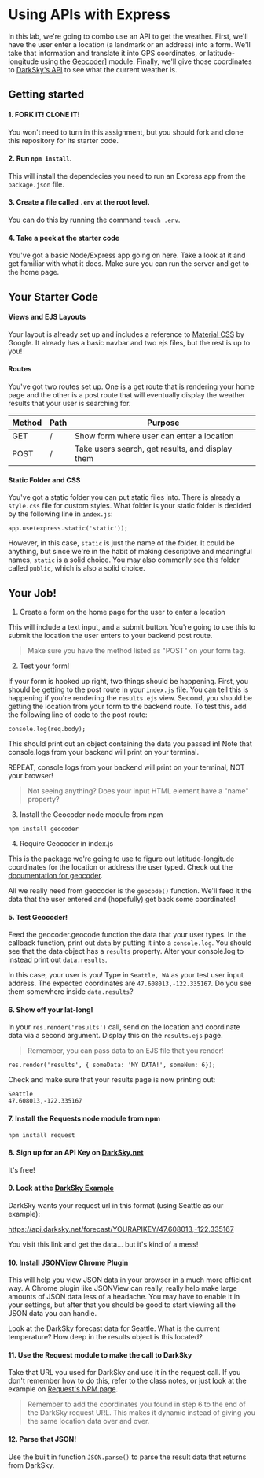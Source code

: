 # Using APIs with Express

In this lab, we're going to combo use an API to get the weather. First, we'll have the user enter a location (a landmark or an address) into a form. We'll take that information and translate it into GPS coordinates, or latitude-longitude using the [Geocoder](https://www.npmjs.com/package/geocoder)] module. Finally, we'll give those coordinates to [DarkSky's API](https://darksky.net/dev/account) to see what the current weather is.

## Getting started

#### 1. FORK IT! CLONE IT!

You won't need to turn in this assignment, but you should fork and clone this repository for its starter code.

#### 2. Run `npm install`. 

This will install the dependecies you need to run an Express app from the `package.json` file.

#### 3. Create a file called `.env` at the root level. 

You can do this by running the command `touch .env`.

#### 4. Take a peek at the starter code

You've got a basic Node/Express app going on here. Take a look at it and get familiar with what it does. Make sure you can run the server and get to the home page.

## Your Starter Code

#### Views and EJS Layouts

Your layout is already set up and includes a reference to [Material CSS](https://materializecss.com/) by Google. It already has a basic navbar and two ejs files, but the rest is up to you! 

#### Routes

You've got two routes set up. One is a get route that is rendering your home page and the other is a post route that will eventually display the weather results that your user is searching for.

| Method | Path | Purpose |
| ---- | ------ | -------------------------- |
| GET | / | Show form where user can enter a location |
| POST | / | Take users search, get results, and display them |

#### Static Folder and CSS

You've got a static folder you can put static files into. There is already a `style.css` file for custom styles. What folder is your static folder is decided by the following line in `index.js`:

```
app.use(express.static('static'));
```

However, in this case, `static` is just the name of the folder. It could be anything, but since we're in the habit of making descriptive and meaningful names, `static` is a solid choice. You may also commonly see this folder called `public`, which is also a solid choice.

## Your Job!

1. Create a form on the home page for the user to enter a location

This will include a text input, and a submit button. You're going to use this to submit the location the user enters to your backend post route. 

> Make sure you have the method listed as "POST" on your form tag.

2. Test your form!

If your form is hooked up right, two things should be happening. First, you should be getting to the post route in your `index.js` file. You can tell this is happening if you're rendering the `results.ejs` view. Second, you should be getting the location from your form to the backend route. To test this, add the following line of code to the post route:

```
console.log(req.body);
```

This should print out an object containing the data you passed in! Note that console.logs from your backend will print on your terminal.

REPEAT, console.logs from your backend will print on your terminal, NOT your browser!

> Not seeing anything? Does your input HTML element have a "name" property?

3. Install the Geocoder node module from npm

`npm install geocoder`

4. Require Geocoder in index.js

This is the package we're going to use to figure out latitude-longitude coordinates for the location or address the user typed. Check out the [documentation for geocoder](https://www.npmjs.com/package/geocoder).

All we really need from geocoder is the `geocode()` function. We'll feed it the data that the user entered and (hopefully) get back some coordinates!

#### 5. Test Geocoder!

Feed the geocoder.geocode function the data that your user types. In the callback function, print out `data` by putting it into a `console.log`. You should see that the data object has a `results` property. Alter your console.log to instead print out `data.results`.

In this case, your user is you! Type in `Seattle, WA` as your test user input address. The expected coordinates are `47.608013,-122.335167`. Do you see them somewhere inside `data.results`?

#### 6. Show off your lat-long!

In your `res.render('results')` call, send on the location and coordinate data via a second argument. Display this on the `results.ejs` page.

> Remember, you can pass data to an EJS file that you render!

`res.render('results', { someData: 'MY DATA!', someNum: 6});`

Check and make sure that your results page is now printing out:

```
Seattle
47.608013,-122.335167
```

#### 7. Install the Requests node module from npm

`npm install request`

#### 8. Sign up for an API Key on [DarkSky.net](https://darksky.net/dev/account)

It's free! 

#### 9. Look at the [DarkSky Example](https://darksky.net/dev/account) 

DarkSky wants your request url in this format (using Seattle as our example):

https://api.darksky.net/forecast/YOURAPIKEY/47.608013,-122.335167

You visit this link and get the data... but it's kind of a mess!

#### 10. Install [JSONView](https://chrome.google.com/webstore/detail/jsonview/chklaanhfefbnpoihckbnefhakgolnmc?hl=en) Chrome Plugin

This will help you view JSON data in your browser in a much more efficient way. A Chrome plugin like JSONView can really, really help make large amounts of JSON data less of a headache. You may have to enable it in your settings, but after that you should be good to start viewing all the JSON data you can handle.

Look at the DarkSky forecast data for Seattle. What is the current temperature? How deep in the results object is this located?

#### 11. Use the Request module to make the call to DarkSky

Take that URL you used for DarkSky and use it in the request call. If you don't remember how to do this, refer to the class notes, or just look at the example on [Request's NPM page](https://www.npmjs.com/package/request).

> Remember to add the coordinates you found in step 6 to the end of the DarkSky request URL. This makes it dynamic instead of giving you the same location data over and over.

#### 12. Parse that JSON!

Use the built in function `JSON.parse()` to parse the result data that returns from DarkSky.
